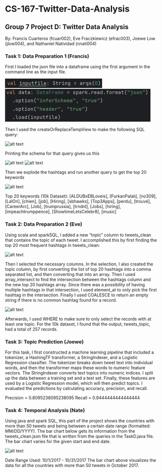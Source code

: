 # CS-167-Twitter-Data-Analysis
## Group 7 Project D: Twitter Data Analysis
By: Francis Cuarteros (fcuar002), Eve Fraczkiewicz (efrac003), Joewe Low (jlow004), and Nathaniel Natividad (nnati004)

### Task 1: Data Preparation 1 (Francis)

First I loaded the json file into a dataframe using the first argument in the command line as the input file.

![alt text](https://github.com/evefraczkiewicz/CS-167-Twitter-Data-Analysis/blob/79529394f14e7e2322c03cff7bae3580fd365abf/screenshots/task1_1.png)
![alt text](https://github.com/evefraczkiewicz/CS-167-Twitter-Data-Analysis/blob/79529394f14e7e2322c03cff7bae3580fd365abf/screenshots/task1_2.png)

Then I used the createOrReplaceTempView to make the following SQL query:

![alt text]([http://url/to/img.png](https://github.com/evefraczkiewicz/CS-167-Twitter-Data-Analysis/blob/79529394f14e7e2322c03cff7bae3580fd365abf/screenshots/task1_3.png))

Printing the schema for that query gives us this

![alt text]([http://url/to/img.png](https://github.com/evefraczkiewicz/CS-167-Twitter-Data-Analysis/blob/79529394f14e7e2322c03cff7bae3580fd365abf/screenshots/task1_4.png))
![alt text]([http://url/to/img.png](https://github.com/evefraczkiewicz/CS-167-Twitter-Data-Analysis/blob/79529394f14e7e2322c03cff7bae3580fd365abf/screenshots/task1_5.png))

Then we explode the hashtags and run another query to get the top 20 keywords

![alt text]([http://url/to/img.png](https://github.com/evefraczkiewicz/CS-167-Twitter-Data-Analysis/blob/79529394f14e7e2322c03cff7bae3580fd365abf/screenshots/task1_6.png))

Top 20 keywords (10k Dataset): [ALDUBxEBLoveis], [FurkanPalalı], [no309], [LalOn], [chien], [job], [Hiring], [sbhawks], [Top3Apps], [perdu], [trouvé], [CareerArc], [Job], [trumprussia], [trndnl], [Jobs], [hiring], [impeachtrumppence], [ShowtimeLetsCelebr8], [music]

### Task 2: Data Preparation 2 (Eve)

Using scala and sparkSQL, I added a new “topic” column to tweets_clean that contains the topic of each tweet. I accomplished this by first finding the top 20 most frequent hashtags in tweets_clean:

![alt text]([http://url/to/img.png](https://github.com/evefraczkiewicz/CS-167-Twitter-Data-Analysis/blob/79529394f14e7e2322c03cff7bae3580fd365abf/screenshots/task2_1.png))

 Then I selected the necessary columns. In the selection, I also created the topic column, by first converting the list of top 20 hashtags into a comma separated list, and then converting that into an array. Then I used array_intersect to find the intersection between the hashtags column and the new top 20 hashtags array. Since there was a possibility of having multiple hashtags in that intersection, I used element_at to only pick the first hashtag in the intersection. Finally I used COALESCE to return an empty string if there is no common hashtag found for a record.

![alt text]([http://url/to/img.png](https://github.com/evefraczkiewicz/CS-167-Twitter-Data-Analysis/blob/79529394f14e7e2322c03cff7bae3580fd365abf/screenshots/task2_2.png))
 
Afterwards, I used WHERE to make sure to only select the records with at least one topic. For the 10k dataset, I found that the output, tweets_topic, had a total of 257 records.

### Task 3: Topic Prediction (Joewe)

For this task, I first constructed a machine learning pipeline that included a tokenizer, a HashingTF transformer, a StringIndexer, and a Logistic Regression classifier. The tokenizer breaks down tweet text into individual words, and then the transformer maps these words to numeric feature vectors. The StringIndexer converts text topics into numeric indices. I split up the data between a training set and a test set. Finally, these features are used by a Logistic Regression model, which will then predict topics. I evaluated the predictions by calculating accuracy, precision, and recall.

Precision = 0.8095238095238095
Recall = 0.9444444444444444

### Task 4: Temporal Analysis (Nate)
Using java and spark SQL, this part of the project shows the countries with more than 50 tweets and being between a certain date range (formatted: MM/DD/YYYY). The bar chart below gets its information from the tweets_clean.json file that is written from the queries in the TaskD.java file. The bar chart varies for the given start and end date.

![alt text]([http://url/to/img.png](https://github.com/evefraczkiewicz/CS-167-Twitter-Data-Analysis/blob/79529394f14e7e2322c03cff7bae3580fd365abf/screenshots/task4_1.png))
 
Date Range Used: 10/1/2017 - 10/31/2017
The bar chart above visualizes the data for all the countries with more than 50 tweets in October 2017.
